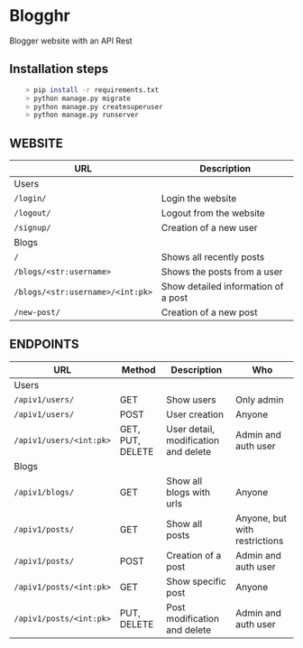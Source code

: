 # Blogghr

Blogger website with an API Rest

## Installation steps
```bash
    > pip install -r requirements.txt
    > python manage.py migrate    
    > python manage.py createsuperuser
    > python manage.py runserver
```

## WEBSITE
| URL | Description |
| --- | --- |
| Users |
| `/login/` | Login the website |
| `/logout/` | Logout from the website |
| `/signup/` | Creation of a new user|
| Blogs |
| `/` | Shows all recently posts  |
| `/blogs/<str:username>` | Shows the posts from a user |
| `/blogs/<str:username>/<int:pk>` | Show detailed information of a post |
| `/new-post/` | Creation of a new post |
    
## ENDPOINTS
| URL | Method | Description | Who|
| --- | --- | --- | --- |
| Users |
|`/apiv1/users/` | GET | Show users | Only admin | 
|`/apiv1/users/` | POST | User creation | Anyone |
|`/apiv1/users/<int:pk>` | GET, PUT, DELETE | User detail, modification and delete | Admin and auth user |    
| Blogs |
|`/apiv1/blogs/` | GET | Show all blogs with urls | Anyone |
|`/apiv1/posts/` | GET | Show all posts | Anyone, but with restrictions |
|`/apiv1/posts/` | POST | Creation of a post | Admin and auth user |
|`/apiv1/posts/<int:pk>` | GET | Show specific post | Anyone |
|`/apiv1/posts/<int:pk>` | PUT, DELETE | Post modification and delete | Admin and auth user |

    
